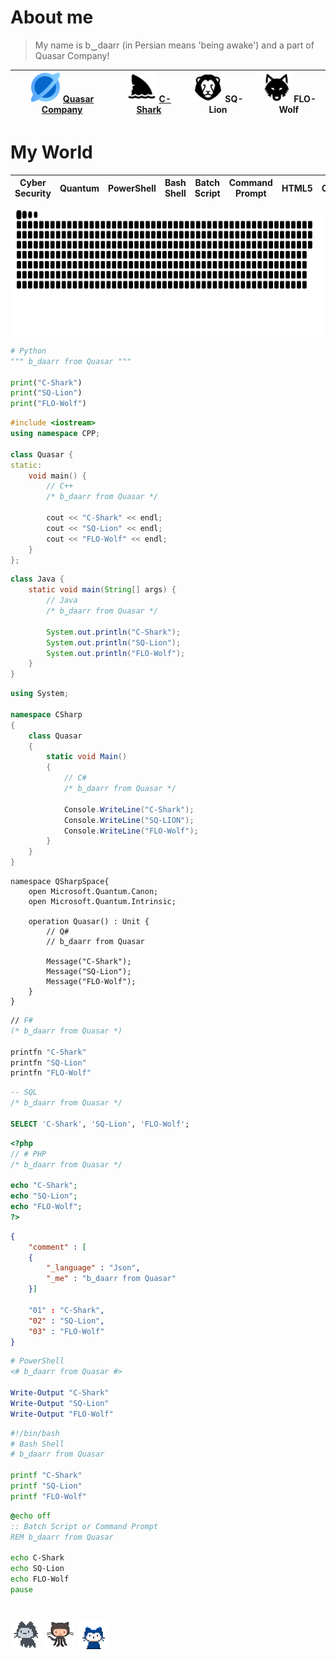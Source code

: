 # About me

> My name is b‿daarr (in Persian means 'being awake') and a part of Quasar Company!

| <img src="https://github.com/xqb-dpx/xqb-dpx/blob/main/resource/quasar.png" style="width: 48px; height: 48px;" /> [Quasar Company](https://github.com/xqb-dpx) | <img src="https://github.com/xqb-dpx/xqb-dpx/blob/main/resource/c-shark.png" style="width: 48px; height: 48px;" /> [C-Shark](https://github.com/xqb-dpx/C-SHARK/blob/main/README.md) | <img src="https://github.com/xqb-dpx/xqb-dpx/blob/main/resource/sq-lion.png" style="width: 48px; height: 48px;" /> SQ-Lion | <img src="https://github.com/xqb-dpx/xqb-dpx/blob/main/resource/flo-wolf.png" style="width: 48px; height: 48px;" /> FLO-Wolf |
|---|---|---|---|

# My World

| Cyber Security | Quantum | PowerShell | Bash Shell | Batch Script | Command Prompt | HTML5 | CSS3 | JavaScript | Markdown | C# | Python | Java | SQL | Windows| Linux | Android | .NET Framework | .NET SDK | 
|---|---|---|---|---|---|---|---|---|---|---|---|---|---|---|---|---|---|---|

<img src="https://github.com/xqb-dpx/xqb-dpx/blob/main/resource/footer.svg" style="width: 100%; height: 200px;" />

```py
# Python
""" b‿daarr from Quasar """

print("C-Shark")
print("SQ-Lion")
print("FLO-Wolf")
```

```cpp
#include <iostream>
using namespace CPP;

class Quasar {
static:
    void main() {
        // C++
        /* b‿daarr from Quasar */

        cout << "C-Shark" << endl;
        cout << "SQ-Lion" << endl;
        cout << "FLO-Wolf" << endl;
    }
};
```

```java
class Java {
    static void main(String[] args) {
        // Java
        /* b‿daarr from Quasar */

        System.out.println("C-Shark");
        System.out.println("SQ-Lion");
        System.out.println("FLO-Wolf");
    }
}
```

```cs
using System;

namespace CSharp
{
    class Quasar
    {
        static void Main()
        {
            // C#
            /* b‿daarr from Quasar */

            Console.WriteLine("C-Shark");
            Console.WriteLine("SQ-LION");
            Console.WriteLine("FLO-Wolf");
        }
    }
}
```

```qs
namespace QSharpSpace{
    open Microsoft.Quantum.Canon;
    open Microsoft.Quantum.Intrinsic;

    operation Quasar() : Unit {
        // Q#
        // b‿daarr from Quasar

        Message("C-Shark");
        Message("SQ-Lion");
        Message("FLO-Wolf");
    }
}
```

```fs
// F#
(* b‿daarr from Quasar *)

printfn "C-Shark"
printfn "SQ-Lion"
printfn "FLO-Wolf"
```

```sql
-- SQL
/* b‿daarr from Quasar */

SELECT 'C-Shark', 'SQ-Lion', 'FLO-Wolf';
```

```php
<?php
// # PHP
/* b‿daarr from Quasar */

echo "C-Shark";
echo "SQ-Lion";
echo "FLO-Wolf";
?>
```

```json
{
    "comment" : [
    {
        "_language" : "Json",
        "_me" : "b‿daarr from Quasar"
    }]

    "01" : "C-Shark",
    "02" : "SQ-Lion",
    "03" : "FLO-Wolf"
}
```

```ps1
# PowerShell
<# b‿daarr from Quasar #>

Write-Output "C-Shark"
Write-Output "SQ-Lion"
Write-Output "FLO-Wolf"
```

```sh
#!/bin/bash
# Bash Shell
# b‿daarr from Quasar

printf "C-Shark"
printf "SQ-Lion"
printf "FLO-Wolf"
```

```bat
@echo off
:: Batch Script or Command Prompt
REM b‿daarr from Quasar

echo C-Shark
echo SQ-Lion
echo FLO-Wolf
pause
```

# <img src="https://github.com/xqb-dpx/xqb-dpx/blob/main/resource/00.gif" style="width: 48px; height: 48px;" /> <img src="https://github.com/xqb-dpx/xqb-dpx/blob/main/resource/01.gif" style="width: 48px; height: 48px;" /> <img src="https://github.com/xqb-dpx/xqb-dpx/blob/main/resource/02.gif" style="width: 48px; height: 48px;" />
